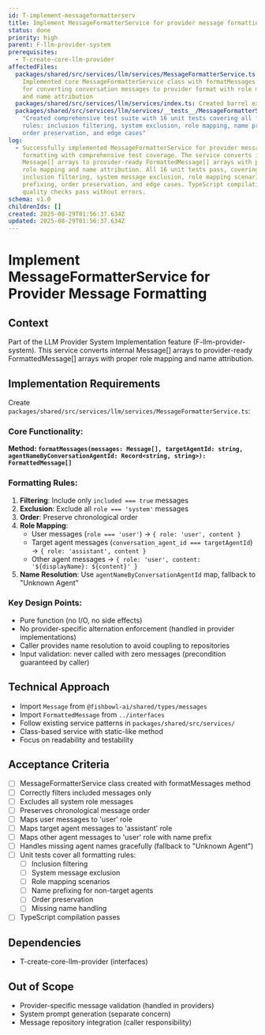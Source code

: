 ```yaml
---
id: T-implement-messageformatterserv
title: Implement MessageFormatterService for provider message formatting
status: done
priority: high
parent: F-llm-provider-system
prerequisites:
  - T-create-core-llm-provider
affectedFiles:
  packages/shared/src/services/llm/services/MessageFormatterService.ts:
    Implemented core MessageFormatterService class with formatMessages method
    for converting conversation messages to provider format with role mapping
    and name attribution
  packages/shared/src/services/llm/services/index.ts: Created barrel export file for services directory
  packages/shared/src/services/llm/services/__tests__/MessageFormatterService.test.ts:
    "Created comprehensive test suite with 16 unit tests covering all formatting
    rules: inclusion filtering, system exclusion, role mapping, name prefixing,
    order preservation, and edge cases"
log:
  - Successfully implemented MessageFormatterService for provider message
    formatting with comprehensive test coverage. The service converts internal
    Message[] arrays to provider-ready FormattedMessage[] arrays with proper
    role mapping and name attribution. All 16 unit tests pass, covering
    inclusion filtering, system message exclusion, role mapping scenarios, name
    prefixing, order preservation, and edge cases. TypeScript compilation and
    quality checks pass without errors.
schema: v1.0
childrenIds: []
created: 2025-08-29T01:56:37.634Z
updated: 2025-08-29T01:56:37.634Z
---
```


# Implement MessageFormatterService for Provider Message Formatting

## Context

Part of the LLM Provider System Implementation feature (F-llm-provider-system). This service converts internal Message[] arrays to provider-ready FormattedMessage[] arrays with proper role mapping and name attribution.

## Implementation Requirements

Create `packages/shared/src/services/llm/services/MessageFormatterService.ts`:

### Core Functionality:

**Method: `formatMessages(messages: Message[], targetAgentId: string, agentNameByConversationAgentId: Record<string, string>): FormattedMessage[]`**

### Formatting Rules:

1. **Filtering**: Include only `included === true` messages
2. **Exclusion**: Exclude all `role === 'system'` messages
3. **Order**: Preserve chronological order
4. **Role Mapping**:
   - User messages (`role === 'user'`) → `{ role: 'user', content }`
   - Target agent messages (`conversation_agent_id === targetAgentId`) → `{ role: 'assistant', content }`
   - Other agent messages → `{ role: 'user', content: '${displayName}: ${content}' }`
5. **Name Resolution**: Use `agentNameByConversationAgentId` map, fallback to "Unknown Agent"

### Key Design Points:

- Pure function (no I/O, no side effects)
- No provider-specific alternation enforcement (handled in provider implementations)
- Caller provides name resolution to avoid coupling to repositories
- Input validation: never called with zero messages (precondition guaranteed by caller)

## Technical Approach

- Import `Message` from `@fishbowl-ai/shared/types/messages`
- Import `FormattedMessage` from `../interfaces`
- Follow existing service patterns in `packages/shared/src/services/`
- Class-based service with static-like method
- Focus on readability and testability

## Acceptance Criteria

- [ ] MessageFormatterService class created with formatMessages method
- [ ] Correctly filters included messages only
- [ ] Excludes all system role messages
- [ ] Preserves chronological message order
- [ ] Maps user messages to 'user' role
- [ ] Maps target agent messages to 'assistant' role
- [ ] Maps other agent messages to 'user' role with name prefix
- [ ] Handles missing agent names gracefully (fallback to "Unknown Agent")
- [ ] Unit tests cover all formatting rules:
  - [ ] Inclusion filtering
  - [ ] System message exclusion
  - [ ] Role mapping scenarios
  - [ ] Name prefixing for non-target agents
  - [ ] Order preservation
  - [ ] Missing name handling
- [ ] TypeScript compilation passes

## Dependencies

- T-create-core-llm-provider (interfaces)

## Out of Scope

- Provider-specific message validation (handled in providers)
- System prompt generation (separate concern)
- Message repository integration (caller responsibility)
